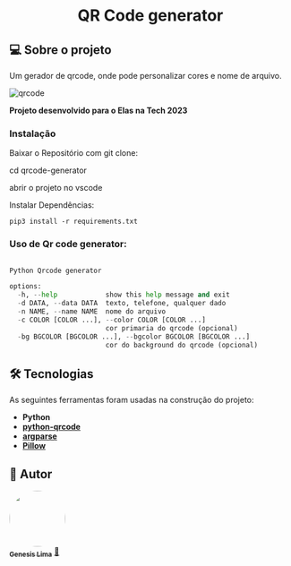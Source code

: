 <h1 align="center">QR Code generator</h1>

## 💻 Sobre o projeto

Um gerador de qrcode, onde pode personalizar cores e nome de arquivo.



![qrcode](https://github.com/g-101/elas-na-tech-2023/assets/85264055/b44f4009-0261-47a1-b8a9-41aae8ab6e52)







**Projeto desenvolvido para o Elas na Tech 2023**

### Instalação

Baixar o Repositório com git clone:

cd qrcode-generator

abrir o projeto no vscode

Instalar Dependências:

```
pip3 install -r requirements.txt
```

### Uso de Qr code generator:

```py

Python Qrcode generator

options:
  -h, --help            show this help message and exit
  -d DATA, --data DATA  texto, telefone, qualquer dado
  -n NAME, --name NAME  nome do arquivo
  -c COLOR [COLOR ...], --color COLOR [COLOR ...]
                        cor primaria do qrcode (opcional)
  -bg BGCOLOR [BGCOLOR ...], --bgcolor BGCOLOR [BGCOLOR ...]
                        cor do background do qrcode (opcional)


```

## 🛠 Tecnologias

As seguintes ferramentas foram usadas na construção do projeto:

-   **Python**
-   **[python-qrcode](https://github.com/lincolnloop/python-qrcode)**
-   **[argparse](https://docs.python.org/3/library/argparse.html)**
-   **[Pillow](https://pypi.org/project/Pillow/)**

## 🦸 Autor

<a href="https://github.com/g-101">
 <img style="border-radius: 50%;" src="https://github.com/g-101.png" width="100px;" alt=""/>
 <br />
 <sub><b>Genesis Lima</b></sub></a> <a href="https://github.com/g-101" title="github profile">🚀</a>
